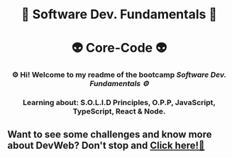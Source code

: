 <h1 align="center"> 🤖 Software Dev. Fundamentals 🤖 </h1>

<h1 align="center"> 👽 Core-Code 👽 </h1>

<h3 align="center">⚙️ Hi! Welcome to my readme of the bootcamp <i> Software Dev. Fundamentals ⚙️</i> </h3>

<h3 align="center"> Learning about: S.O.L.I.D Principles, O.P.P, JavaScript, TypeScript, React & Node. </h3>

## Want to see some challenges and know more about DevWeb? Don't stop and [Click here!🔗](home/readAura.md)



